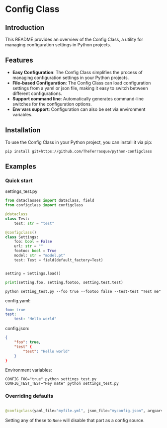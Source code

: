 # Config Class

## Introduction
This README provides an overview of the Config Class, a utility for managing configuration settings in Python projects.

## Features
- **Easy Configuration**: The Config Class simplifies the process of managing configuration settings in your Python projects.
- **File-based Configuration**: The Config Class can load configuration settings from a yaml or json file, making it easy to switch between different configurations.
- **Support command line**: Automatically generates command-line switches for the configuration options.
- **Env vars support**: Configuration can also be set via environment variables.

## Installation
To use the Config Class in your Python project, you can install it via pip:

`pip install git+https://github.com/TheTerrasque/python-configclass`

## Examples

### Quick start

settings_test.py
```python
from dataclasses import dataclass, field
from configclass import configclass

@dataclass
class Test:
    test: str = "test"

@configclass()
class Settings:
    foo: bool = False
    url: str = ""
    footoo: bool = True
    model: str = "model.pt"
    test: Test = field(default_factory=Test)


setting = Settings.load()

print(setting.foo, setting.footoo, setting.test.test)
```

```
python setting_test.py --foo true --footoo false --test-test "Test me"
```

config.yaml:
```yaml
foo: true
test:
    test: "Hello world"
```

config.json:
```json
{
    "foo": true, 
    "test" {
        "test": "Hello world"
    }
}
```

Environment variables:
```
CONFIG_FOO="true" python settings_test.py
CONFIG_TEST_TEST="Hey mate" python settings_test.py
```
### Overriding defaults

```python

@configclass(yaml_file="myfile.yml", json_file="myconfig.json", argparse_text="Program for testing configclass", env_prefix="MYTESTPROGRAM")
```

Setting any of these to `None` will disable that part as a config source.